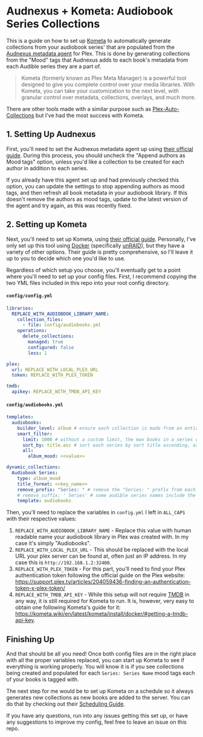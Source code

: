 # Audnexus + Kometa: Audiobook Series Collections

This is a guide on how to set up
[Kometa](https://github.com/Kometa-Team/Kometa) to
automatically generate collections from your audiobook series' that are
populated from the
[Audnexus metadata agent](https://github.com/djdembeck/Audnexus.bundle) for
Plex. This is done by generating collections from the "Mood" tags that Audnexus
adds to each book's metadata from each Audible series they are a part of.

> Kometa (formerly known as Plex Meta Manager) is a powerful tool designed
> to give you complete control over your media libraries. With Kometa, you
> can take your customization to the next level, with granular control over
> metadata, collections, overlays, and much more.

There are other tools made with a similar purpose such as
[Plex-Auto-Collections](https://github.com/mza921/Plex-Auto-Collections) but
I've had the most success with Kometa.

## 1. Setting Up Audnexus

First, you'll need to set the Audnexus metadata agent up using
[their official guide](https://github.com/djdembeck/Audnexus.bundle#getting_started).
During this process, you should uncheck the "Append authors as Mood tags"
option, unless you'd like a collection to be created for each author in addition
to each series.

If you already have this agent set up and had previously checked
this option, you can update the settings to stop appending authors as mood tags,
and then refresh all book metadata in your audiobook library. If this doesn't
remove the authors as mood tags, update to the latest version of the agent and try
again, as this was recently fixed.

## 2. Setting up Kometa

Next, you'll need to set up Kometa, using
[their official guide](https://kometa.wiki/en/latest/kometa/install/overview/).
Personally, I've only set up this tool using
[Docker](https://kometa.wiki/en/latest/kometa/install/docker/)
(specifically
[unRAID](https://kometa.wiki/en/latest/kometa/install/unraid/)), but they have a
variety of other options. Their guide is pretty comprehensive, so I'll leave it
up to you to decide which one you'd like to use.

Regardless of which setup you choose, you'll eventually get to a point where
you'll need to set up your config files. First, I recommend copying the two YML
files included in this repo into your root config directory.

#### `config/config.yml`

```yml
libraries:
  REPLACE_WITH_AUDIOBOOK_LIBRARY_NAME:
    collection_files:
      - file: config/audiobooks.yml
    operations:
      delete_collections:
        managed: true
        configured: false
        less: 1

plex:
  url: REPLACE_WITH_LOCAL_PLEX_URL
  token: REPLACE_WITH_PLEX_TOKEN

tmdb:
  apikey: REPLACE_WITH_TMDB_API_KEY
```

#### `config/audiobooks.yml`

```yml
templates:
  audiobooks:
    builder_level: album # ensure each collection is made from an entire book's album, not individual tracks on it
    smart_filter:
      limit: 1000 # without a custom limit, the max books in a series will be cut off at 10.
      sort_by: title.asc # sort each series by sort title ascending, as the sort title for each book in a series (from the metadata agent) should keep them in order. without this, the books in the collection will be sorted by total plays.
      all:
        album_mood: <<value>>

dynamic_collections:
  Audiobook Series:
    type: album_mood
    title_format: <<key_name>>
    remove_prefix: "Series: " # remove the "Series: " prefix from each Series name added by Audnexus before creating a collection from it.
    # remove_suffix: ' Series' # some audible series names include the word "Series" at the end. If you'd like to remove that, uncomment this option.
    template: audiobooks
```

Then, you'll need to replace the variables in `config.yml` I left in `ALL_CAPS`
with their respective values:

1. `REPLACE_WITH_AUDIOBOOK_LIBRARY_NAME` - Replace this value with human
   readable name your audiobook library in Plex was created with. In my case
   it's simply "Audiobooks".
2. `REPLACE_WITH_LOCAL_PLEX_URL` - This should be replaced with the local URL
   your plex server can be found at, often just an IP address. In my case this
   is `http://192.168.1.2:32400`.
3. `REPLACE_WITH_PLEX_TOKEN` - For this part, you'll need to find your Plex
   authentication token following the official guide on the Plex website: https://support.plex.tv/articles/204059436-finding-an-authentication-token-x-plex-token/
4. `REPLACE_WITH_TMDB_API_KEY` - While this setup will not require
   [TMDB](https://www.themoviedb.org/) in any way, it is still required for
   Kometa to run. It is, however, very easy to obtain one following
   Kometa's guide for it: https://kometa.wiki/en/latest/kometa/install/docker/#getting-a-tmdb-api-key.

## Finishing Up

And that should be all you need! Once both config files are in the right place
with all the proper variables replaced, you can start up Kometa to see if
everything is working properly. You will know it is if you see collections
being created and populated for each `Series: Series Name` mood tags each of
your books is tagged with.

The next step for me would be to set up Kometa on a schedule so it always
generates new collections as new books are added to the server. You can do that
by checking out their
[Scheduling Guide](https://kometa.wiki/en/latest/kometa/guides/scheduling/).

If you have any questions, run into any issues getting this set up, or have any
suggestions to improve my config, feel free to leave an issue on this repo.
